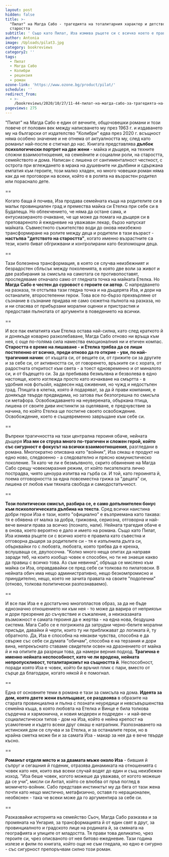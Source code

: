 ```yaml
---
layout: post
hidden: false
title: >-
  "Пилат" на Магда Сабо - трагедията на тоталитарния характер и детството на
  старостта
subtitle: ' Също като Пилат, Иза измива ръцете си с всичко което е правила като добра дъщеря за родителите си - тя e изпълнила дълга си, обърквайки го с любовта, любовта, която трябва да е крехка, вслушваща се, двупосочна'
author: Antonia
image: /Uploads/pilat3.jpg
category: bookreviews
category2: ''
tags:
  - Пилат
  - Магда Сабо
  - Колибри
  - рецензия
  - роман
ozone-link: 'https://www.ozone.bg/product/pilat/'
schedule: ''
redirect_from:
  - >-
    /bookreviews/2020/10/27/11-44-пилат-на-магда-сабо-за-трагедията-на-тоталитарния-характер-и-дълга-бъркан-с-любов.html
pageviews: 275
---
```

"Пилат" на Магда Сабо е един от вечните, общочовешки романи и този повече от половин век между написването му през 1963 г. и издаването му на български от издателство "Колибри" едва през 2020 г. всъщност няма особено значение и не отнема от актуалността му, след като романът най-после е стигнал до нас. Книгата представлява **дълбок психологически портрет на две жени** - майка и дъщеря, на техните сложни взаимоотношения, на семейните и социални роли, на старостта, семейството и дома. Написан с лишена от сантименталност честност, с острота при вглеждането в мрака на душевните ни дълбини и сдържана емпатия към героите, този малко хладен, но много човешки роман няма как да не проговори на всеки, който е в ролята на възрастен родител или пораснало дете. 

\==

Когато баща й почива, Иза продава семейната къща на родителите си в малък провинциален град и премества майка си Етелка при себе си в Будапеща. Но облекчението, че няма да остане сама, и ентусиазираното очакване, че ще може да помага на дъщеря си в претовареното й ежедневие на уважаван лекар, бързо напускат майката. Съвместното съжителство води до онова неизбежно трансформиране на ролите между деца и родители в тази възраст - **настъпва "детството на старостта"**, когато именно възрастните са тези, които биват обгрижвани и контролирани като безпомощни деца. 

\==

Тази болезнена трансформация, в която се случва неизбежният и безрадостен сблъсък между поколенията, в която две воли за живот и две разбирания за смисъла на самотата се противопоставят, проследяваме отначало само от гледната точка на майката Етелка. Но **Магда Сабо е честен до суровост с героите си автор**. С напредването на разказа, тя отстъпва тази гледна точка и на дъщерята Иза, и дори на останалите, второстепенни герои. Това все по-бързо прехвърляне от съзнание в съзнание придава не само сюжетна пълнота на разказа, но и ни спасява от прибързани морални оценки и пристрастия и предоставя пълнотата от аргументи в поведението на всички. 

\==

И все пак емпатията към Етелка остава най-силна, като след краткото й и донякъде коварно разколебаване, Магда Сабо отново ни връща към нея, с още по-голяма сила намества емоционалния ни и етичен компас. **Старостта е време на лишаване - и Етелка трябва да се лиши постепенно от всичко, преди отново да го открие - уви, по най-трагичния начин**: от къщата си, от вещите си, от грижите си за другите и за себе си, от активността си, от говоренето, връзките си с хората, от радостната откритост към света - а тоест едновременно и от миналото си, и от бъдещето си. За да пребивава безмълвна и безволева в едно настояще, което изглежда просто като изчакване на смъртта - в удобния нов фотьойл, надвесен над оживения, но чужд и недостъпен град. Птицата в клетка, която й подаряват, за да й прави компания, е донякъде твърде предвидима, но затова пък безпогрешна по смисъла си метафора. Освобождаването на неуверената, объркана птица, лишена от своите диви инстинкти за оцеляване, е предчувствие за начина, по който Етелка ще постигне своето освобождение. Освобождение, което е същевременно завръщане към себе си.

\==

Въпреки трагичността на тази централна героиня обаче, нейната дъщеря **Иза ми се струва много по-трагичен и сложен герой, който със сигурност е фокусът на всички взаимоотношения**, разгледани в романа. Многократно описвана като "войник", Иза сякаш е продукт на едно ново, следвоенно - а следователно и прясно комунистическо поколение. Тя като че ли е безмълвното, скрито обвинение на Магда Сабо срещу човекомразния режим, от който писателката лично пострадва, чиято цензура изпитва на гърба си. И той, като героинята й, поема отговорността за една повсеместна грижа за "децата" си, лишена от любов към тяхната свобода и самодостатъчност. 

\==

**Този политически смисъл, разбира се, е само допълнителен бонус към психологическата дълбина на текста**. Сред всички наистина добри герои Иза е тази, която "официално" е възприемана като такава: тя е обявена от малка за добра, грижовна, сериозна, отговорна и най-вече винаги права за всичко (познато, нали). Нейната трагедия обаче е в онова, което вероятно е дало и името на романа. Също като Пилат, Иза измива ръцете си с всичко което е правила като съвестна и отговорна дъщеря за родителите си - тя e изпълнила дълга си, обърквайки го с любовта, любовта, която трябва да е крехка, вслушваща се, двупосочна. "Kолко много неща опитах да направя заради теб, на които изобщо човек е способен, но ти не знаеше какво да правиш с всичко това. Аз съм невинна“, обръща се мислено към майка си Иза, оправдавайки се пред себе си толкова по пилатовски. В нейната обич има нещо административно, нещо безкомпромисно и принудително, нещо, което не зачита правата на своите "подопечни" (отново, толкова политически разпознаваемо). 

\==

И все пак Иза е е достатъчно многопластов образ, за да не бъде еднозначно отношението ни към нея - то може да варира от неприязън и дори презрение до съчувствие и съжаление, а неизказаната възможност е самата героиня да е жертва - на една нова, бездушна система. Мага Сабо се е погрижила да затрудни черно-белите морални присъди, давайки й черти, които ту ни приближават до логиката й, ту обратното. Да, Иза е способна на някакви чувства, способна е да свърже със себе си думата "обичам", способна е на терзания и дори вина, непрекъснато ставаме свидетели освен на дразнението от майка й и на опитите да разреши това, да намери верния подход. **Трагична е именно нейната неспособност, като че ли вродена, нейната непропускливост, тоталитаризмът на същността й**. Неспособност, поради която Иза е човек, който би връчил плик с пари, вместо от сърце да благодари, когато някой й е помогнал. 

\==

Една от основните теми в романа е тази за смисъла на дома. **Идеята за дом, която двете жени въплъщават, се раздвоява** в образите на старата провинциална и пълна с познати неуредици и невсъвършенства семейна къща, в която любовта на Етелка и Винце е била толкова сърдечна и хармонична, и новия модерен и подреден - и най-вече социалистически типов - дом на Иза, който е нейна крепост на усамотение и където всеки друг сякаш е натрапник. Разпознаването на истинския дом се случва и за Етелка, и за останалите герои, но в крайна сметка може би и за самата Иза - макар за нея да е вече твърде късно.

\==

**Романът отделя място и за двамата мъже около Иза** - бившия й съпруг и сегашния й годеник, отразява динамиката на отношенията с човек като нея, които във всеки случай водят до един и същ неизбежен изход. "Иза беше човек, когото можеше да уважава, от когото можеше да се учи", мисли си Антал, който се влюбва от пръв поглед в момичето-войник. Сабо представя инстинктът му да бяга от тази жена почти като нещо мистично, метафизично, оставя го нерационален, необяснен - така че всеки може да го аргументира за себе си. 

\==

Разказвайки историята на семейство Сьоч, Магда Сабо разказва и за промяната на Унгария, за трансформацията й от един свят в друг, за провинциалното и градското лице на родината й, за смяната на географията и улиците от младостта. Тя прави това деликатно, чрез героите си, чрез описваното от нея битово ежедневие. Тази година излезе и филм по книгата, който още не съм гледала, но едно е сигурно - със сигурност препоръчвам силно този роман.
